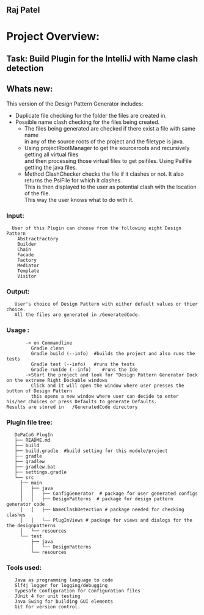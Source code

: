 ## Raj Patel  
# Project Overview:  
## Task: Build Plugin for the IntelliJ with Name clash detection
## Whats new:
This version of the Design Pattern Generator includes:  

* Duplicate file checking for the folder the files are created in. 
* Possible name clash checking for the files being created.
    * The files being generated are checked if there exist a file with same name  
      in any of the source roots of the project and the filetype is java.
    * Using projectRootManager to get the sourceroots and recursively getting all virtual files  
      and then processing those virtual files to get psifiles. Using PsiFile getting the java files.
    * Method ClashChecker checks the file if it clashes or not. It also returns the PsiFile for which it clashes.  
      This is then displayed to the user as potential clash with the location of the file.  
      This way the user knows what to do with it.  
     
  
             
       
### Input:  
      User of this Plugin can choose from the following eight Design Pattern
        AbstractFactory  
        Builder  
        Chain  
        Facade  
        Factory  
        Mediator  
        Template  
        Visitor  
### Output:  
       User's choice of Design Pattern with either default values or thier choice.  
       All the files are generated in /GeneratedCode. 
### Usage :
           -> on Commandline  
             Gradle clean  
             Gradle build (--info)  #builds the project and also runs the tests  
             Gradle test (--info)   #runs the tests  
             Gradle runIde (--info)    #runs the Ide  
           ->Start the project and look for "Design Pattern Generator Dock on the extreme Right Dockable windows  
             Click and it will open the window where user presses the button of Design Pattern  
             this opens a new window where user can decide to enter his/her choices or press Defaults to generate Defaults.  
    Results are stored in   /GeneratedCode directory   

### PlugIn file tree:  
       DePaCoG_PlugIn  
       ├── README.md  
       ├── build  
       ├── build.gradle  #build setting for this module/project
       ├── gradle  
       ├── gradlew  
       ├── gradlew.bat  
       ├── settings.gradle  
       └── src  
         ├── main
         │   ├── java
         │   │   ├── ConfigGenerator  # package for user generated configs
         │   │   ├── DesignPatterns  # package for design pattern generator code
         │   │   ├── NameClashDetection # package needed for checking clashes
         │   │   └── PlugInViews # package for views and dialogs for the the designpatterns
         │   └── resources
         └── test
             ├── java
             │   └── DesignPatterns
             └── resources
 
### Tools used:
       Java as programming language to code  
       Slf4j logger for logging/debugging  
       Typesafe Configuration for Configuration files  
       JUnit 4 for unit testing  
       Java Swing for building GUI elements  
       Git for version control. 
 
   

        
